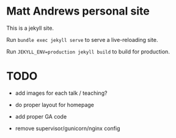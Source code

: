 # Matt Andrews personal site

This is a jekyll site.

Run `bundle exec jekyll serve` to serve a live-reloading site.

Run `JEKYLL_ENV=production jekyll build` to build for production.

# TODO
- add images for each talk / teaching?
- do proper layout for homepage
- add proper GA code

- remove supervisor/gunicorn/nginx config
